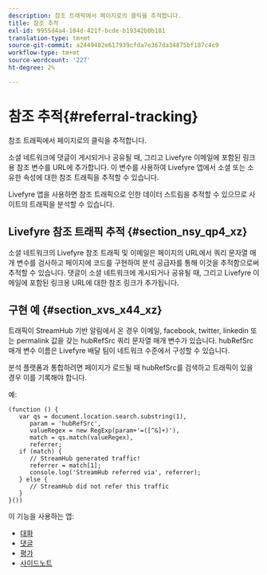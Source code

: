 ```yaml
---
description: 참조 트래픽에서 페이지로의 클릭을 추적합니다.
title: 참조 추적
exl-id: 9955d4a4-184d-421f-bcde-b19342b0b181
translation-type: tm+mt
source-git-commit: a2449482e617939cfda7e367da34875bf187c4c9
workflow-type: tm+mt
source-wordcount: '227'
ht-degree: 2%

---
```


# 참조 추적{#referral-tracking}

참조 트래픽에서 페이지로의 클릭을 추적합니다.

소셜 네트워크에 댓글이 게시되거나 공유될 때, 그리고 Livefyre 이메일에 포함된 링크용 참조 변수를 URL에 추가합니다. 이 변수를 사용하여 Livefyre 앱에서 소셜 또는 소유한 속성에 대한 참조 트래픽을 추적할 수 있습니다.

Livefyre 앱을 사용하면 참조 트래픽으로 인한 데이터 스트림을 추적할 수 있으므로 사이트의 트래픽을 분석할 수 있습니다.

## Livefyre 참조 트래픽 추적 {#section_nsy_qp4_xz}

소셜 네트워크의 Livefyre 참조 트래픽 및 이메일은 페이지의 URL에서 쿼리 문자열 매개 변수를 검사하고 페이지에 코드를 구현하여 분석 공급자를 통해 이것을 추적함으로써 추적할 수 있습니다. 댓글이 소셜 네트워크에 게시되거나 공유될 때, 그리고 Livefyre 이메일에 포함된 링크용 URL에 대한 참조 링크가 추가됩니다.

## 구현 예 {#section_xvs_x44_xz}

트래픽이 StreamHub 기반 알림에서 온 경우 이메일, facebook, twitter, linkedin 또는 permalink 값을 갖는 hubRefSrc 쿼리 문자열 매개 변수가 있습니다. hubRefSrc 매개 변수 이름은 Livefyre 배달 팀이 네트워크 수준에서 구성할 수 있습니다.

분석 플랫폼과 통합하려면 페이지가 로드될 때 hubRefSrc를 검색하고 트래픽이 있을 경우 이를 기록해야 합니다.

예:

```
(function () { 
   var qs = document.location.search.substring(1), 
      param = 'hubRefSrc', 
      valueRegex = new RegExp(param+'=([^&]+)'), 
      match = qs.match(valueRegex), 
      referrer; 
   if (match) { 
      // StreamHub generated traffic! 
      referrer = match[1]; 
      console.log('StreamHub referred via', referrer); 
   } else { 
      // StreamHub did not refer this traffic 
   } 
}())
```

이 기능을 사용하는 앱:

* [대화](/help/using/c-about-apps/c-chat-app/c-chat-app.md)
* [댓글](/help/using/c-about-apps/c-comments/c-comments.md)
* [평가](/help/using/c-about-apps/c-reviews-app/c-reviews-app.md)
* [사이드노트](/help/using/c-about-apps/c-sidenotes-app/c-sidenotes-app.md)
